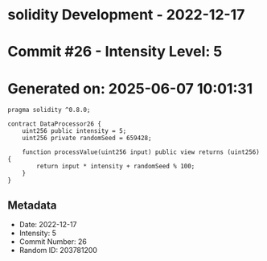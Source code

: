 ﻿# solidity Development - 2022-12-17
# Commit #26 - Intensity Level: 5
# Generated on: 2025-06-07 10:01:31
```solidity
pragma solidity ^0.8.0;

contract DataProcessor26 {
    uint256 public intensity = 5;
    uint256 private randomSeed = 659428;

    function processValue(uint256 input) public view returns (uint256) {
        return input * intensity + randomSeed % 100;
    }
}
```
## Metadata
- Date: 2022-12-17
- Intensity: 5
- Commit Number: 26
- Random ID: 203781200
